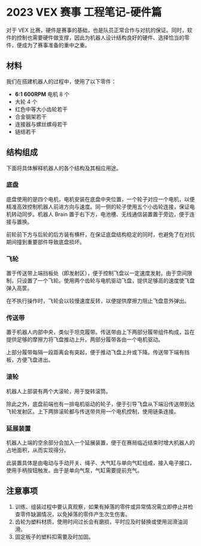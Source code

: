 # 2023 VEX 赛事 工程笔记-硬件篇

对于 VEX 比赛，硬件是赛事的基础，也是队员正常合作与对抗的保证。同时，软件的控制也需要硬件做支撑，因此为机器人设计结构良好的硬件、选择恰当的零件，便成为了赛事准备的重中之重。

## 材料

我们在搭建机器人的过程中，使用了以下零件：

- **6:1 600RPM** 电机 8 个
- 大轮 4 个
- 红色中等大小齿轮若干
- 合金钢架若干
- 连接器与螺丝螺母若干
- 链结若干

## 结构组成

下面将具体解释机器人的各个结构及其相应用途。

### 底盘

底盘使用的是四个电机，电机安装在底盘中央位置，一个轮子对应一个电机，以便精准高效控制机器人前进方向与速度。同一侧的轮子使用五个小齿轮连接，保证电机转动同步。机器人 Brain 置于右下方，电池槽、无线通信装置置于旁边，便于连接与置换。

前轮前下方与后轮的后方装有横杆，在保证底盘结构稳定的同时，也避免了在对抗期间撞到重要部件导致底盘损坏。

### 飞轮

置于传送带上端挡板处（即发射区），便于控制飞盘以一定速度发射。由于空间限制，只设置了一个飞轮。使用两个齿轮与电机驱动飞盘，提供足够高的速度使飞盘弹入高筐。

在不执行操作时，飞轮会以较慢速度反转，以便提供摩擦力阻止飞盘意外弹出。

### 传送带

置于机器人内部中央，类似于坦克履带。传送带由上下两部分履带组件构成，旨在提供足够的摩擦力将飞盘推动上升。两部分履带各由一个电机驱动。

上部分履带每隔一段距离会有突起，便于推动飞盘上升或下降。传送带下端有挡板，方便飞盘进出。

### 滚轮

机器人上部装有两个大滚轮，用于旋转滚筒。

除此之外，底盘前端也有一排电机驱动的轮子，便于引导飞盘从下端沿传送带到达飞轮发射区。上下两排滚轮都与传送带共用一个电机控制，使用链条连接。

### 延展装置

机器人上端的空余部分会加入一个延展装置，便于在赛局临近结束时增大机器人的占地面积，从而实现得分。

此装置具体是由电动与手动开关、绳子、大气缸与单向气缸组成，接入电子接口，使用手柄按钮触发。由于是单向气泵，气缸需要提前充气。

## 注意事项

1. 训练、组装过程中要认真观察，如果有掉落的零件或异常情况需立即停止并检查零件缺漏情况，以免掉落的零件产生次生伤害。
2. 齿轮为塑料材质，使用时间过长会有磨损，平时应及时替换或使用润滑油润滑。
3. 固定板子的塑料扣需要及时加固。
